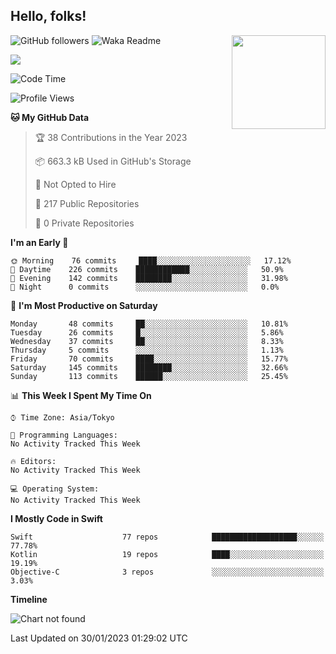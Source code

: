 ## Hello, folks! 

<p>
<img align="right" src="https://media.giphy.com/media/26ufdb3cYKwbRtYVW/giphy.gif" style="max-width:100%;" height="150px">
 
![GitHub followers](https://img.shields.io/github/followers/YamamotoDesu?label=Follow&style=social)
![Waka Readme](https://github.com/YamamotoDesu/YamamotoDesu/workflows/Waka%20Readme/badge.svg)

![](https://github-profile-summary-cards.vercel.app/api/cards/profile-details?username=YamamotoDesu&theme=vue)

<!--START_SECTION:waka-->
![Code Time](http://img.shields.io/badge/Code%20Time-207%20hrs%2025%20mins-blue)

![Profile Views](http://img.shields.io/badge/Profile%20Views-1-blue)

**🐱 My GitHub Data** 

> 🏆 38 Contributions in the Year 2023
 > 
> 📦 663.3 kB Used in GitHub's Storage 
 > 
> 🚫 Not Opted to Hire
 > 
> 📜 217 Public Repositories 
 > 
> 🔑 0 Private Repositories  
 > 
**I'm an Early 🐤** 

```text
🌞 Morning    76 commits     ████░░░░░░░░░░░░░░░░░░░░░   17.12% 
🌆 Daytime    226 commits    ████████████░░░░░░░░░░░░░   50.9% 
🌃 Evening    142 commits    ████████░░░░░░░░░░░░░░░░░   31.98% 
🌙 Night      0 commits      ░░░░░░░░░░░░░░░░░░░░░░░░░   0.0%

```
📅 **I'm Most Productive on Saturday** 

```text
Monday       48 commits     ██░░░░░░░░░░░░░░░░░░░░░░░   10.81% 
Tuesday      26 commits     █░░░░░░░░░░░░░░░░░░░░░░░░   5.86% 
Wednesday    37 commits     ██░░░░░░░░░░░░░░░░░░░░░░░   8.33% 
Thursday     5 commits      ░░░░░░░░░░░░░░░░░░░░░░░░░   1.13% 
Friday       70 commits     ████░░░░░░░░░░░░░░░░░░░░░   15.77% 
Saturday     145 commits    ████████░░░░░░░░░░░░░░░░░   32.66% 
Sunday       113 commits    ██████░░░░░░░░░░░░░░░░░░░   25.45%

```


📊 **This Week I Spent My Time On** 

```text
⌚︎ Time Zone: Asia/Tokyo

💬 Programming Languages: 
No Activity Tracked This Week

🔥 Editors: 
No Activity Tracked This Week

💻 Operating System: 
No Activity Tracked This Week

```

**I Mostly Code in Swift** 

```text
Swift                    77 repos            ███████████████████░░░░░░   77.78% 
Kotlin                   19 repos            ████░░░░░░░░░░░░░░░░░░░░░   19.19% 
Objective-C              3 repos             ░░░░░░░░░░░░░░░░░░░░░░░░░   3.03%

```


**Timeline**

![Chart not found](https://raw.githubusercontent.com/YamamotoDesu/YamamotoDesu/main/charts/bar_graph.png) 


 Last Updated on 30/01/2023 01:29:02 UTC
<!--END_SECTION:waka-->


